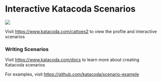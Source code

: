 # Interactive Katacoda Scenarios

[![](http://shields.katacoda.com/katacoda/cattoes2/count.svg)](https://www.katacoda.com/cattoes2 "Get your profile on Katacoda.com")

Visit https://www.katacoda.com/cattoes2 to view the profile and interactive scenarios

### Writing Scenarios
Visit https://www.katacoda.com/docs to learn more about creating Katacoda scenarios

For examples, visit https://github.com/katacoda/scenario-example

